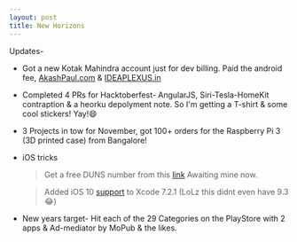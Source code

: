 ```yaml
---
layout: post
title: New Horizons
---
```


Updates-

- Got a new Kotak Mahindra account just for dev billing. Paid the android fee, [AkashPaul.com](www.akashpaul.com) &  [IDEAPLEXUS.in](www.ideaplexus.in)

- Completed 4 PRs for Hacktoberfest- AngularJS, Siri-Tesla-HomeKit contraption & a heorku depolyment note. So I'm getting a T-shirt & some cool stickers! Yay!😄

- 3 Projects in tow for November, got 100+ orders for the Raspberry Pi 3 (3D printed case) from Bangalore!

- iOS tricks

    > Get a free DUNS number from this [link](http://fedgov.dnb.com/webform/searchAction.do) Awaiting mine now.

    > Added iOS 10 [support](http://dropbox.com/s/mg8xp09srnq26l1/10.0%20%2814A345%29.zip?dl=0) to Xcode 7.2.1 (LoLz this didnt even have 9.3 😂)

- New years target- Hit each of the 29 Categories on the PlayStore with 2 apps & Ad-mediator by MoPub & the likes.
